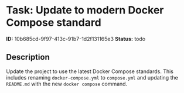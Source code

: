 # Task: Update to modern Docker Compose standard

**ID:** 10b685cd-9f97-413c-91b7-1d2f131165e3
**Status:** todo

## Description

Update the project to use the latest Docker Compose standards. This includes renaming `docker-compose.yml` to `compose.yml` and updating the `README.md` with the new `docker compose` command.
